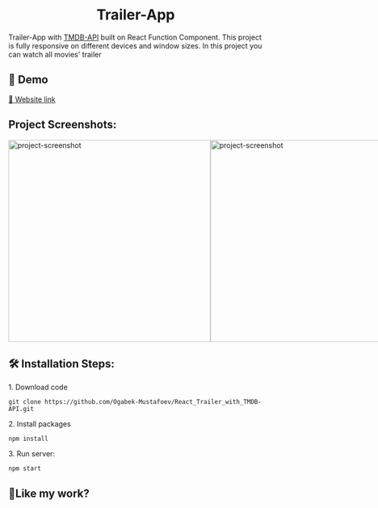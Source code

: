 <h1 align="center" id="title">Trailer-App</h1>

<p id="description">Trailer-App with <a href="https://developers.themoviedb.org/3/getting-started">TMDB-API</a> built on React Function Component. This project is fully responsive on different devices and window sizes. In this project you can watch all movies' trailer</p>

<h2>🚀 Demo</h2>

[🔗 Website link](https://react-trailer-with-tmdb-api.vercel.app/)

<h2>Project Screenshots:</h2>

 <div style="display: flex; justify-content: space-between; width:100%;">
  <img src="https://charming-semolina-34cdcd.netlify.app/assets/Blog-post/post-9.png" alt="project-screenshot" width="400">
  <img src="https://charming-semolina-34cdcd.netlify.app/assets/Blog-post/post-10.png" alt="project-screenshot" width="400">
 </div>

<h2>🛠️ Installation Steps:</h2>

<p>1. Download code</p>

```
git clone https://github.com/Ogabek-Mustafoev/React_Trailer_with_TMDB-API.git
```

<p>2. Install packages</p>

```
npm install
```

<p>3. Run server:</p>

```
npm start
```

<h2>💖Like my work?</h2>
